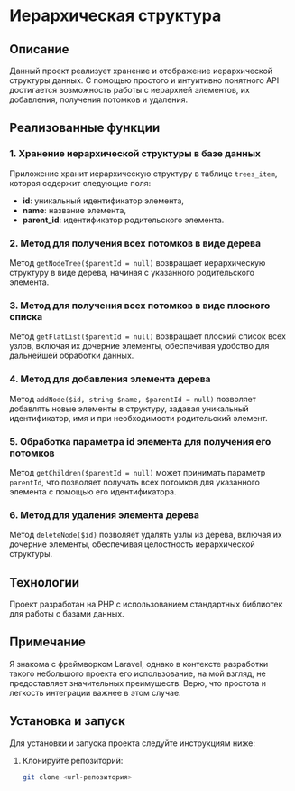 # Иерархическая структура

## Описание

Данный проект реализует хранение и отображение иерархической структуры данных. С помощью простого и интуитивно понятного API достигается возможность работы с иерархией элементов, их добавления, получения потомков и удаления.

## Реализованные функции

### 1. Хранение иерархической структуры в базе данных
Приложение хранит иерархическую структуру в таблице `trees_item`, которая содержит следующие поля:
- **id**: уникальный идентификатор элемента,
- **name**: название элемента,
- **parent_id**: идентификатор родительского элемента.

### 2. Метод для получения всех потомков в виде дерева
Метод `getNodeTree($parentId = null)` возвращает иерархическую структуру в виде дерева, начиная с указанного родительского элемента.

### 3. Метод для получения всех потомков в виде плоского списка
Метод `getFlatList($parentId = null)` возвращает плоский список всех узлов, включая их дочерние элементы, обеспечивая удобство для дальнейшей обработки данных.

### 4. Метод для добавления элемента дерева
Метод `addNode($id, string $name, $parentId = null)` позволяет добавлять новые элементы в структуру, задавая уникальный идентификатор, имя и при необходимости родительский элемент.

### 5. Обработка параметра id элемента для получения его потомков
Метод `getChildren($parentId = null)` может принимать параметр `parentId`, что позволяет получать всех потомков для указанного элемента с помощью его идентификатора.

### 6. Метод для удаления элемента дерева
Метод `deleteNode($id)` позволяет удалять узлы из дерева, включая их дочерние элементы, обеспечивая целостность иерархической структуры.

## Технологии
Проект разработан на PHP с использованием стандартных библиотек для работы с базами данных.

## Примечание
Я знакома с фреймворком Laravel, однако в контексте разработки такого небольшого проекта его использование, на мой взгляд, не предоставляет значительных преимуществ. Верю, что простота и легкость интеграции важнее в этом случае.

## Установка и запуск
Для установки и запуска проекта следуйте инструкциям ниже:
1. Клонируйте репозиторий:
   ```bash
   git clone <url-репозитория>
